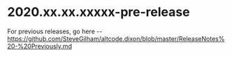 # 2020.xx.xx.xxxxx-pre-release

For previous releases, go here -- https://github.com/SteveGilham/altcode.dixon/blob/master/ReleaseNotes%20-%20Previously.md